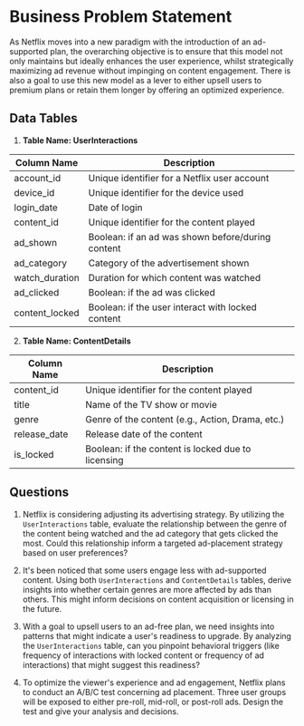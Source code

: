 
# Business Problem Statement

As Netflix moves into a new paradigm with the introduction of an ad-supported plan, the overarching objective is to ensure that this model not only maintains but ideally enhances the user experience, whilst strategically maximizing ad revenue without impinging on content engagement. There is also a goal to use this new model as a lever to either upsell users to premium plans or retain them longer by offering an optimized experience.


## Data Tables

1. **Table Name: UserInteractions**

| Column Name    | Description                                       |
|----------------|---------------------------------------------------|
| account_id     | Unique identifier for a Netflix user account      |
| device_id      | Unique identifier for the device used             |
| login_date     | Date of login                                     |
| content_id     | Unique identifier for the content played          |
| ad_shown       | Boolean: if an ad was shown before/during content |
| ad_category    | Category of the advertisement shown               |
| watch_duration | Duration for which content was watched            |
| ad_clicked     | Boolean: if the ad was clicked                    |
| content_locked | Boolean: if the user interact with locked content |

2. **Table Name: ContentDetails**

| Column Name    | Description                                      |
|----------------|--------------------------------------------------|
| content_id     | Unique identifier for the content played         |
| title          | Name of the TV show or movie                     |
| genre          | Genre of the content (e.g., Action, Drama, etc.) |
| release_date   | Release date of the content                      |
| is_locked      | Boolean: if the content is locked due to licensing |


## Questions

1. Netflix is considering adjusting its advertising strategy. By utilizing the `UserInteractions` table, evaluate the relationship between the genre of the content being watched and the ad category that gets clicked the most. Could this relationship inform a targeted ad-placement strategy based on user preferences?


2. It's been noticed that some users engage less with ad-supported content. Using both `UserInteractions` and `ContentDetails` tables, derive insights into whether certain genres are more affected by ads than others. This might inform decisions on content acquisition or licensing in the future.


3. With a goal to upsell users to an ad-free plan, we need insights into patterns that might indicate a user's readiness to upgrade. By analyzing the `UserInteractions` table, can you pinpoint behavioral triggers (like frequency of interactions with locked content or frequency of ad interactions) that might suggest this readiness?


4. To optimize the viewer's experience and ad engagement, Netflix plans to conduct an A/B/C test concerning ad placement. Three user groups will be exposed to either pre-roll, mid-roll, or post-roll ads. Design the test and give your analysis and decisions.

